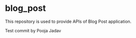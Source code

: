 # blog_post
This repository is used to provide APIs of Blog Post application.

Test commit by Pooja Jadav
